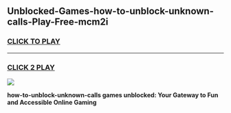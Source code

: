 
## Unblocked-Games-how-to-unblock-unknown-calls-Play-Free-mcm2i
<h3>
<a href="https://premium76.site?title=how-to-unblock-unknown-calls&ref=10A">CLICK TO PLAY</a></h3>
<hr>

<h3>
<a href="https://premium76.site?title=how-to-unblock-unknown-calls&ref=10A">CLICK 2 PLAY</a>
  
</h3>

<a href="https://premium76.site?title=how-to-unblock-unknown-calls&ref=10A"><img src="https://clearcache.store/games.png"></a>


**how-to-unblock-unknown-calls games unblocked: Your Gateway to Fun and Accessible Online Gaming**
